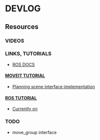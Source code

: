 # DEVLOG


## Resources

### VIDEOS



### LINKS, TUTORIALS 

- [ROS DOCS](https://docs.google.com/document/d/1neUj-VaJrdc4HKTHsPr6l0aGpOVbOgXC-sPvgQq-Q6U/edit)


#### [MOVEIT TUTORIAL](https://wiki.ros.org/ROS/Tutorials)

- [Planning scene interface implementation](https://docs.ros.org/en/jade/api/moveit_commander/html/planning__scene__interface_8py_source.html)


#### [ROS TUTORIAL](https://wiki.ros.org/ROS/Tutorials)

- [Currently on]( https://wiki.ros.org/ROS/Tutorials/UnderstandingTopics)





### TODO
- move_group interface



